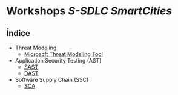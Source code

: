# Workshops *S-SDLC SmartCities*

## Índice
- Threat Modeling
    - [Microsoft Threat Modeling Tool](./1_ThreatModeling/1.1_Microsoft/README.md)
- Application Security Testing (AST)
    - [SAST](./2_AST/2.1_SAST/README.md)
    - [DAST](./2_AST/2.2_DAST_ZAP/README.md)
- Software Supply Chain (SSC)
    - [SCA](./3_SSC/3.1_SCA/README.md)